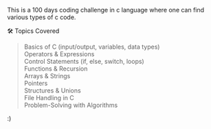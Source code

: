 This is a 100 days coding challenge in c language
where one can find various types of c code.

🛠️ Topics Covered
> Basics of C (input/output, variables, data types)  
> Operators & Expressions  
> Control Statements (if, else, switch, loops)  
> Functions & Recursion  
> Arrays & Strings  
> Pointers  
> Structures & Unions  
> File Handling in C  
> Problem-Solving with Algorithms

:)
